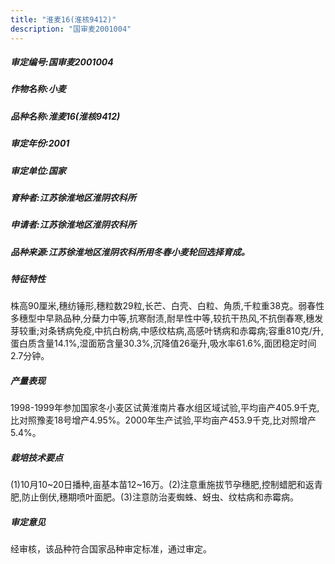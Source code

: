 ```yaml
---
title: "淮麦16(淮核9412)"
description: "国审麦2001004"
---
```

##### 审定编号:国审麦2001004

##### 作物名称:小麦

##### 品种名称:淮麦16(淮核9412)

##### 审定年份:2001

##### 审定单位:国家

##### 育种者:江苏徐淮地区淮阴农科所

##### 申请者:江苏徐淮地区淮阴农科所

##### 品种来源:江苏徐淮地区淮阴农科所用冬春小麦轮回选择育成。

##### 特征特性
株高90厘米,穗纺锤形,穗粒数29粒,长芒、白壳、白粒、角质,千粒重38克。弱春性多穗型中早熟品种,分蘖力中等,抗寒耐渍,耐旱性中等,较抗干热风,不抗倒春寒,穗发芽较重;对条锈病免疫,中抗白粉病,中感纹枯病,高感叶锈病和赤霉病;容重810克/升,蛋白质含量14.1%,湿面筋含量30.3%,沉降值26毫升,吸水率61.6%,面团稳定时间2.7分钟。

##### 产量表现
1998-1999年参加国家冬小麦区试黄淮南片春水组区域试验,平均亩产405.9千克,比对照豫麦18号增产4.95%。2000年生产试验,平均亩产453.9千克,比对照增产5.4%。

##### 栽培技术要点
(1)10月10~20日播种,亩基本苗12~16万。(2)注意重施拔节孕穗肥,控制蜡肥和返青肥,防止倒伏,穗期喷叶面肥。(3)注意防治麦蜘蛛、蚜虫、纹枯病和赤霉病。

##### 审定意见
经审核，该品种符合国家品种审定标准，通过审定。
